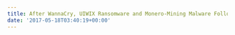 ```yaml
---
title: After WannaCry, UIWIX Ransomware and Monero-Mining Malware Follow Suit
date: '2017-05-18T03:40:19+00:00'
---
```

